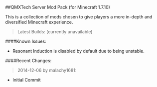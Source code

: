 ##QMXTech Server Mod Pack (for Minecraft 1.7.10)

This is a collection of mods chosen to give players a more in-depth and diversified Minecraft experience.

>Latest Builds: (currently unavailable)<br>

####Known Issues:

* Resonant Induction is disabled by default due to being unstable.

####Recent Changes:

>2014-12-06 by malachy1681:

* Initial Commit
